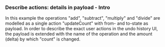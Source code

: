 ### Describe actions: details in payload - Intro

In this example the operations "add", "subtract", "multiply" and "divide" are modelled as a single action "updateCount" with from- and to-state as payload. In order to describe the exact user actions in the undo history UI, the payload is extended with the name of the operation and the amount (delta) by which "count" is changed.
